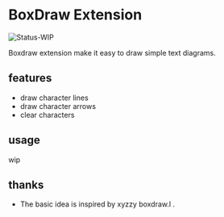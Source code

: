 # BoxDraw Extension

![Status-WIP](https://img.shields.io/badge/Status-WIP-orange)

Boxdraw extension make it easy to draw simple text diagrams.

## features

- draw character lines
- draw character arrows
- clear characters

## usage

wip

## thanks

- The basic idea is inspired by xyzzy boxdraw.l .

